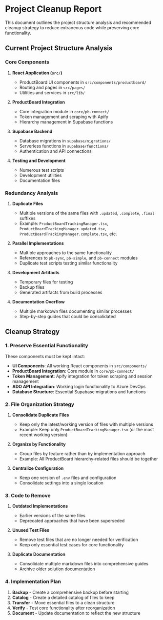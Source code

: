# Project Cleanup Report

This document outlines the project structure analysis and recommended cleanup strategy to reduce extraneous code while preserving core functionality.

## Current Project Structure Analysis

### Core Components

1. **React Application (`src/`)**
   - ProductBoard UI components in `src/components/productboard/`
   - Routing and pages in `src/pages/`
   - Utilities and services in `src/lib/`

2. **ProductBoard Integration**
   - Core integration module in `core/pb-connect/`
   - Token management and scraping with Apify
   - Hierarchy management in Supabase functions

3. **Supabase Backend**
   - Database migrations in `supabase/migrations/`
   - Serverless functions in `supabase/functions/`
   - Authentication and API connections

4. **Testing and Development**
   - Numerous test scripts
   - Development utilities
   - Documentation files

### Redundancy Analysis

1. **Duplicate Files**
   - Multiple versions of the same files with `.updated`, `.complete`, `.final` suffixes
   - Example: `ProductBoardTrackingManager.tsx`, `ProductBoardTrackingManager.updated.tsx`, `ProductBoardTrackingManager.complete.tsx`, etc.

2. **Parallel Implementations**
   - Multiple approaches to the same functionality
   - References to `pb-sync`, `pb-simple`, and `pb-connect` modules
   - Duplicate test scripts testing similar functionality

3. **Development Artifacts**
   - Temporary files for testing
   - Backup files
   - Generated artifacts from build processes

4. **Documentation Overflow**
   - Multiple markdown files documenting similar processes
   - Step-by-step guides that could be consolidated

## Cleanup Strategy

### 1. Preserve Essential Functionality

These components must be kept intact:

- **UI Components**: All working React components in `src/components/`
- **ProductBoard Integration**: Core module in `core/pb-connect/`
- **Token Management**: Apify integration for token scraping and session management
- **ADO API Integration**: Working login functionality to Azure DevOps
- **Database Structure**: Essential Supabase migrations and functions

### 2. File Organization Strategy

1. **Consolidate Duplicate Files**
   - Keep only the latest/working version of files with multiple versions
   - Example: Keep only `ProductBoardTrackingManager.tsx` (or the most recent working version)

2. **Organize by Functionality**
   - Group files by feature rather than by implementation approach
   - Example: All ProductBoard hierarchy-related files should be together

3. **Centralize Configuration**
   - Keep one version of `.env` files and configuration
   - Consolidate settings into a single location

### 3. Code to Remove

1. **Outdated Implementations**
   - Earlier versions of the same files
   - Deprecated approaches that have been superseded

2. **Unused Test Files**
   - Remove test files that are no longer needed for verification
   - Keep only essential test cases for core functionality

3. **Duplicate Documentation**
   - Consolidate multiple markdown files into comprehensive guides
   - Archive older solution documentation

### 4. Implementation Plan

1. **Backup** - Create a comprehensive backup before starting
2. **Catalog** - Create a detailed catalog of files to keep
3. **Transfer** - Move essential files to a clean structure
4. **Verify** - Test core functionality after reorganization
5. **Document** - Update documentation to reflect the new structure
